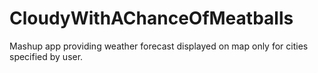 # CloudyWithAChanceOfMeatballs
Mashup app providing weather forecast displayed on map only for cities specified by user.
